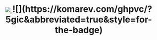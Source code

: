 <h1 align="center">
  <a href="https://git.io/typing-svg">
    <img src="https://readme-typing-svg.herokuapp.com/?lines=wassup!;im+declined+lol;&center=true&size=35">
  </a>
  ![](https://komarev.com/ghpvc/?5gic&abbreviated=true&style=for-the-badge)
</h1>
